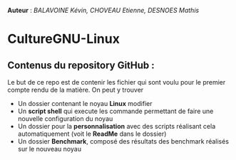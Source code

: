**Auteur** : *BALAVOINE Kévin, CHOVEAU Etienne, DESNOES Mathis*

# CultureGNU-Linux

## Contenus du repository GitHub :

Le but de ce repo est de contenir les fichier qui sont voulu pour le premier compte rendu de la matière. On peut y trouver 
* Un dossier contenant le noyau **Linux** modifier  
* Un **script shell** qui execute les commande permettant de faire une nouvelle configuration du noyau
* Un dossier pour la **personnalisation** avec des scripts réalisant cela automatiquement (voit le **ReadMe** dans le dossier)
* Un dossier **Benchmark**, composé des résultats des benchmark réalisés sur le nouveau noyau
